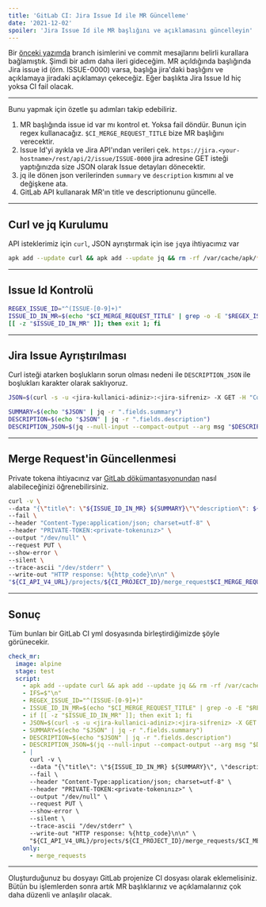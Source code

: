 ```yaml
---
title: 'GitLab CI: Jira Issue Id ile MR Güncelleme'
date: '2021-12-02'
spoiler: 'Jira Issue Id ile MR başlığını ve açıklamasını güncelleyin'
---
```


Bir [önceki yazımda](/git-hooks-enforce-commit-message-and-branch-name/) branch isimlerini ve commit mesajlarını belirli kurallara bağlamıştık. Şimdi bir adım daha ileri gideceğim. MR açıldığında başlığında Jira issue id (örn. ISSUE-0000) varsa, başlığa jira'daki başlığını ve açıklamaya jiradaki açıklamayı çekeceğiz. Eğer başlıkta Jira Issue Id hiç yoksa CI fail olacak.

---

Bunu yapmak için özetle şu adımları takip edebiliriz.

1. MR başlığında issue id var mı kontrol et. Yoksa fail döndür. Bunun için regex kullanacağız. `$CI_MERGE_REQUEST_TITLE` bize MR başlığını verecektir.
2. Issue Id'yi ayıkla ve Jira API'ından verileri çek. `https://jira.<your-hostname>/rest/api/2/issue/ISSUE-0000` jira adresine GET isteği yaptığınızda size JSON olarak Issue detayları dönecektir.
3. jq ile dönen json verilerinden `summary` ve `description` kısmını al ve değişkene ata.
4. GitLab API kullanarak MR'ın title ve descriptionunu güncelle.

---

## Curl ve jq Kurulumu

API isteklerimiz için `curl`, JSON ayrıştırmak için ise `jq`ya ihtiyacımız var

```bash
apk add --update curl && apk add --update jq && rm -rf /var/cache/apk/*
```

---

## Issue Id Kontrolü

```bash
REGEX_ISSUE_ID="^(ISSUE-[0-9]+)"
ISSUE_ID_IN_MR=$(echo "$CI_MERGE_REQUEST_TITLE" | grep -o -E "$REGEX_ISSUE_ID")
[[ -z "$ISSUE_ID_IN_MR" ]]; then exit 1; fi 
```

---

## Jira Issue Ayrıştırılması

Curl isteği atarken boşlukların sorun olması nedeni ile `DESCRIPTION_JSON` ile boşlukları karakter olarak saklıyoruz.

```bash
JSON=$(curl -s -u <jira-kullanici-adiniz>:<jira-sifreniz> -X GET -H "Content-Type:application/json" "https://jira.<sunucu-adresiniz>/rest/api/2/issue/$ISSUE_ID_IN_MR")

SUMMARY=$(echo "$JSON" | jq -r ".fields.summary")
DESCRIPTION=$(echo "$JSON" | jq -r ".fields.description")
DESCRIPTION_JSON=$(jq --null-input --compact-output --arg msg "$DESCRIPTION" '$msg')
```

---

## Merge Request'in Güncellenmesi

Private tokena ihtiyacınız var [GitLab dökümantasyonundan](https://docs.gitlab.com/ee/user/profile/personal_access_tokens.html) nasıl alabileceğinizi öğrenebilirsiniz.

```bash
curl -v \
--data "{\"title\": \"${ISSUE_ID_IN_MR} ${SUMMARY}\"\"description\": ${DESCRIPTION_JSON}}" \
--fail \
--header "Content-Type:application/json; charset=utf-8" \
--header "PRIVATE-TOKEN:<private-tokenınız>" \
--output "/dev/null" \
--request PUT \
--show-error \
--silent \
--trace-ascii "/dev/stderr" \
--write-out "HTTP response: %{http_code}\n\n" \
"${CI_API_V4_URL}/projects/${CI_PROJECT_ID}/merge_request$CI_MERGE_REQUEST_IID"
```

---

## Sonuç

Tüm bunları bir GitLab CI yml dosyasında birleştirdiğimizde şöyle görünecekir.

```yml
check_mr:
  image: alpine
  stage: test
  script:
    - apk add --update curl && apk add --update jq && rm -rf /var/cache/apk/*
    - IFS=$"\n"
    - REGEX_ISSUE_ID="^(ISSUE-[0-9]+)"
    - ISSUE_ID_IN_MR=$(echo "$CI_MERGE_REQUEST_TITLE" | grep -o -E "$REGEX_ISSUE_ID")
    - if [[ -z "$ISSUE_ID_IN_MR" ]]; then exit 1; fi 
    - JSON=$(curl -s -u <jira-kullanici-adiniz>:<jira-sifreniz> -X GET -H "Content-Type:application/json" "https://jira.<sunucu-adresiniz>/rest/api/2/issue/$ISSUE_ID_IN_MR")
    - SUMMARY=$(echo "$JSON" | jq -r ".fields.summary")
    - DESCRIPTION=$(echo "$JSON" | jq -r ".fields.description")
    - DESCRIPTION_JSON=$(jq --null-input --compact-output --arg msg "$DESCRIPTION" '$msg')
    - |
      curl -v \
      --data "{\"title\": \"${ISSUE_ID_IN_MR} ${SUMMARY}\", \"description\": ${DESCRIPTION_JSON}}" \
      --fail \
      --header "Content-Type:application/json; charset=utf-8" \
      --header "PRIVATE-TOKEN:<private-tokenınız>" \
      --output "/dev/null" \
      --request PUT \
      --show-error \
      --silent \
      --trace-ascii "/dev/stderr" \
      --write-out "HTTP response: %{http_code}\n\n" \
      "${CI_API_V4_URL}/projects/${CI_PROJECT_ID}/merge_requests/$CI_MERGE_REQUEST_IID"
    only:
      - merge_requests
```

---

Oluşturduğunuz bu dosyayı GitLab projenize CI dosyası olarak eklemelisiniz. Bütün bu işlemlerden sonra artık MR başlıklarınız ve açıklamalarınız çok daha düzenli ve anlaşılır olacak.
